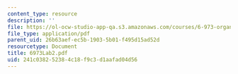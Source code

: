 ```yaml
---
content_type: resource
description: ''
file: https://ol-ocw-studio-app-qa.s3.amazonaws.com/courses/6-973-organic-optoelectronics-spring-2003/241c038252384c18f9c3d1aafad04d56_6973Lab2.pdf
file_type: application/pdf
parent_uid: 26b63aef-ec5b-1903-5b01-f495d15ad52d
resourcetype: Document
title: 6973Lab2.pdf
uid: 241c0382-5238-4c18-f9c3-d1aafad04d56
---
```

